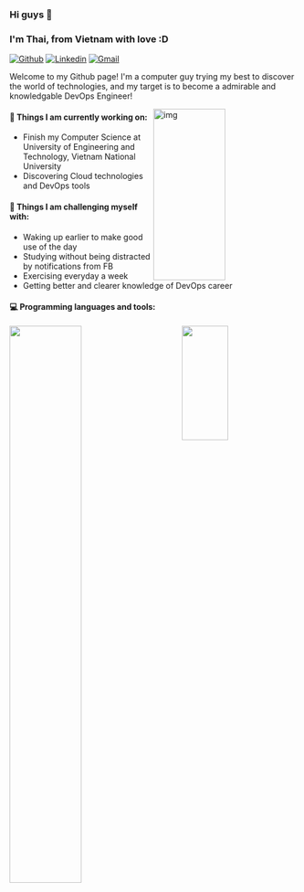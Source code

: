 ### Hi guys 👋 
### I'm Thai, from Vietnam with love :D

[![Github](https://img.shields.io/badge/-Github-000?style=flat&logo=Github&logoColor=white)](https://github.com/thainm-uet)
[![Linkedin](https://img.shields.io/badge/-LinkedIn-blue?style=flat&logo=Linkedin&logoColor=white)](https://www.linkedin.com/in/thainm-uet)
[![Gmail](https://img.shields.io/badge/-Gmail-c14438?style=flat&logo=Gmail&logoColor=white)](mailto:thainm.uet@gmail.com)

Welcome to my Github page! I'm a computer guy trying my best to discover the world of technologies, and my target is to become a admirable and knowledgable DevOps Engineer!

<img align="right" alt="img" src="https://assets-global.website-files.com/5d514fd9493b0575f03520bd/5da4e8ec22048842f249c366_5d98f458c33c8905ca761c74_You-Cant-just-rename-you-IT-Ops-team-and-call-it-DevOps-1648x824.jpg" width="50%" height="300px" />


#### 🌱 Things I am currently working on: 
- Finish my Computer Science at University of Engineering and Technology, Vietnam National University
- Discovering Cloud technologies and DevOps tools

#### :muscle: Things I am challenging myself with:
- Waking up earlier to make good use of the day
- Studying without being distracted by notifications from FB
- Exercising everyday a week
- Getting better and clearer knowledge of DevOps career

#### :computer: Programming languages and tools: 

<!-- [![Top Langs](https://github-readme-stats.vercel.app/api/top-langs/?username=thainm-uet&layout=compact&theme=blueberry&hide_border=true)](https://github.com/thainm-uet/github-readme-stats) -->
<p>
	<img width="50%" align='left'  src="https://github-readme-stats.vercel.app/api?username=thainm-uet&show_icons=true&theme=monokai" />
	<img width="40%" height='200px' align='right'  src="https://github-readme-stats.vercel.app/api/top-langs/?username=thainm-uet&layout=compact&theme=monokai" />
</p>



<!-- [![Readme Card](https://github-readme-stats.vercel.app/api/pin/?username=MinhCao031&repo=Web3306_22&theme=blueberry)](https://github.com/MinhCao031/Web3306_22) -->

